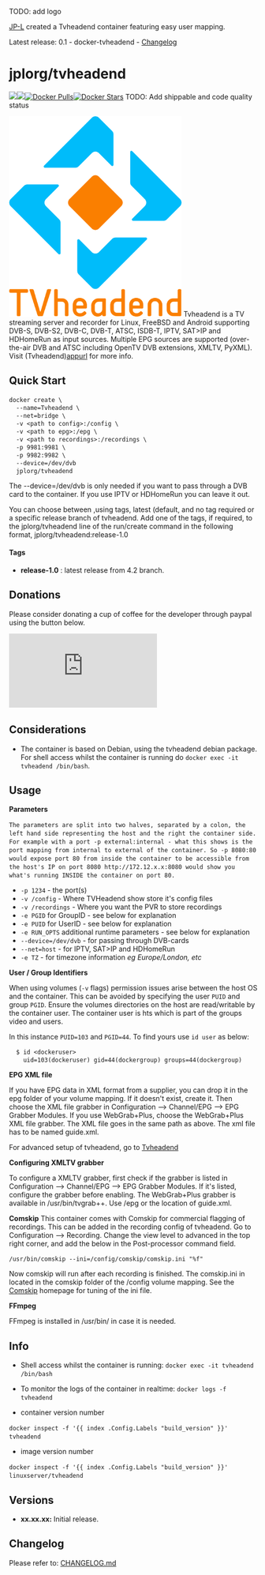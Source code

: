 [jplorgurl]: https://www.jp-l.org
[appurl]: https://www.tvheadend.org/
[hub]: https://hub.docker.com/r/jplorg/tvheadend/

TODO: add logo

[JP-L][jplorgurl] created a Tvheadend container featuring easy user mapping.

Latest release: 0.1 - docker-tvheadend - [Changelog](CHANGELOG.md)
# jplorg/tvheadend
[![](https://images.microbadger.com/badges/version/jplorg/tvheadend.svg)](https://microbadger.com/images/jplorg/tvheadend "Get your own version badge on microbadger.com")[![](https://images.microbadger.com/badges/image/jplorg/tvheadend.svg)](https://microbadger.com/images/jplorg/tvheadend "Get your own image badge on microbadger.com")[![Docker Pulls](https://img.shields.io/docker/pulls/jplorg/tvheadend.svg)][hub][![Docker Stars](https://img.shields.io/docker/stars/jplorg/tvheadend.svg)][hub]
TODO: Add shippable and code quality status

[![tvheadend](https://github.com/tvheadend/tvheadend/blob/master/src/webui/static/img/logomid.png)][appurl]
Tvheadend is a TV streaming server and recorder for Linux, FreeBSD and Android supporting DVB-S, DVB-S2, DVB-C, DVB-T, ATSC, ISDB-T, IPTV, SAT>IP and HDHomeRun as input sources.
Multiple EPG sources are supported (over-the-air DVB and ATSC including OpenTV DVB extensions, XMLTV, PyXML). Visit (Tvheadend)[appurl] for more info.

## Quick Start

```
docker create \
  --name=Tvheadend \
  --net=bridge \
  -v <path to config>:/config \
  -v <path to epg>:/epg \
  -v <path to recordings>:/recordings \
  -p 9981:9981 \
  -p 9982:9982 \
  --device=/dev/dvb
  jplorg/tvheadend
```
The --device=/dev/dvb is only needed if you want to pass through a DVB card to the container. If you use IPTV or HDHomeRun you can leave it out.

You can choose between ,using tags, latest (default, and no tag required or a specific release branch of tvheadend. Add one of the tags, if required, to the jplorg/tvheadend line of the run/create command in the following format, jplorg/tvheadend:release-1.0

#### Tags

+ **release-1.0** : latest release from 4.2 branch. <Freshly built every friday night uk time.>

## Donations
Please consider donating a cup of coffee for the developer through paypal using the button below.

[![Donate](https://www.dokuwiki.org/lib/exe/fetch.php?w=220&tok=95f428&media=https%3A%2F%2Fraw.githubusercontent.com%2Ftschinz%2Fdokuwiki_paypal_plugin%2Fmaster%2Flogo.jpg)](https://www.paypal.me/JPLORG/2,50EUR)

## Considerations

* The container is based on Debian, using the tvheadend debian package. For shell access whilst the container is running do `docker exec -it tvheadend /bin/bash`.

## Usage

**Parameters**

`The parameters are split into two halves, separated by a colon, the left hand side representing the host and the right the container side. 
For example with a port -p external:internal - what this shows is the port mapping from internal to external of the container.
So -p 8080:80 would expose port 80 from inside the container to be accessible from the host's IP on port 8080
http://172.12.x.x:8080 would show you what's running INSIDE the container on port 80.`

* `-p 1234` - the port(s)
* `-v /config` - Where TVHeadend show store it's config files
* `-v /recordings` - Where you want the PVR to store recordings
* `-e PGID` for GroupID - see below for explanation
* `-e PUID` for UserID - see below for explanation
* `-e RUN_OPTS` additional runtime parameters - see below for explanation
* `--device=/dev/dvb` - for passing through DVB-cards
* `--net=host` - for IPTV, SAT>IP and HDHomeRun
* `-e TZ` - for timezone information *eg Europe/London, etc*

**User / Group Identifiers**

When using volumes (`-v` flags) permission issues arise between the host OS and the container. This can be avoided by specifying the user `PUID` and group `PGID`. 
Ensure the volumes directories on the host are read/writable by the container user. The container user is hts which is part of the groups video and users.

In this instance `PUID=103` and `PGID=44`. To find yours use `id user` as below:

```
  $ id <dockeruser>
    uid=103(dockeruser) gid=44(dockergroup) groups=44(dockergroup)
```
**EPG XML file**

If you have EPG data in XML format from a supplier, you can drop it in the epg folder of your volume mapping. If it doesn't exist, create it. Then choose the XML file grabber in Configuration --> Channel/EPG --> EPG Grabber Modules.
If you use WebGrab+Plus, choose the WebGrab+Plus XML file grabber. The XML file goes in the same path as above.
The xml file has to be named guide.xml.

For advanced setup of tvheadend, go to [Tvheadend][appurl]

**Configuring XMLTV grabber**

To configure a XMLTV grabber, first check if the grabber is listed in Configuration --> Channel/EPG --> EPG Grabber Modules. If it's listed, configure the grabber before enabling.
The WebGrab+Plus grabber is available in /usr/bin/tvgrab++. Use /epg or the location of guide.xml.

**Comskip**
This container comes with Comskip for commercial flagging of recordings. This can be added in the recording config of tvheadend.
Go to Configuration --> Recording. Change the view level to advanced in the top right corner, and add the below in the Post-processor command field.

```
/usr/bin/comskip --ini=/config/comskip/comskip.ini "%f"
```

Now comskip will run after each recording is finished. The comskip.ini in located in the comskip folder of the /config volume mapping. See the [Comskip](http://www.kaashoek.com/comskip/) homepage for tuning of the ini file.

**FFmpeg**

FFmpeg is installed in /usr/bin/ in case it is needed.

## Info

* Shell access whilst the container is running: `docker exec -it tvheadend /bin/bash`
* To monitor the logs of the container in realtime: `docker logs -f tvheadend`

* container version number 

`docker inspect -f '{{ index .Config.Labels "build_version" }}' tvheadend`

* image version number

`docker inspect -f '{{ index .Config.Labels "build_version" }}' linuxserver/tvheadend`


## Versions

+ **xx.xx.xx:** Initial release.

## Changelog

Please refer to: [CHANGELOG.md](CHANGELOG.md)
